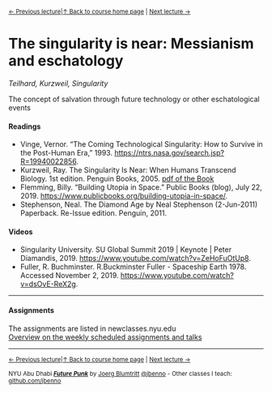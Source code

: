 <sup>[&larr; Previous lecture](/files/06.md)|[&uarr; Back to course home page](/README.md) | [Next lecture &rarr;](/files/08.md)</sup>  

# The singularity is near: Messianism and eschatology
*Teilhard, Kurzweil, Singularity*

The concept of salvation through future technology or other eschatological events

#### Readings
- Vinge, Vernor. “The Coming Technological Singularity: How to Survive in the Post-Human Era,” 1993. https://ntrs.nasa.gov/search.jsp?R=19940022856.
- Kurzweil, Ray. The Singularity Is Near: When Humans Transcend Biology. 1st edition. Penguin Books, 2005. [pdf of the Book](https://github.com/jbenno/nyuad_future_punk/blob/master/files/Kurzweil%2C%20Ray%20-%20Singularity%20Is%20Near%2C%20The%20(hardback%20ed)%20%5Bv1.3%5D.pdf)
- Flemming, Billy. “Building Utopia in Space.” Public Books (blog), July 22, 2019. https://www.publicbooks.org/building-utopia-in-space/.
- Stephenson, Neal. The Diamond Age by Neal Stephenson (2-Jun-2011) Paperback. Re-Issue edition. Penguin, 2011.

#### Videos
- Singularity University. SU Global Summit 2019 | Keynote | Peter Diamandis, 2019. https://www.youtube.com/watch?v=ZeHoFuOtUp8.
- Fuller, R. Buchminster. R.Buckminster Fuller -  Spaceship Earth 1978. Accessed November 2, 2019. https://www.youtube.com/watch?v=dsOvE-ReX2g.

***

#### Assignments
The assignments are listed in newclasses.nyu.edu  
[Overview on the weekly scheduled assignments and talks](https://docs.google.com/spreadsheets/d/1X1GFioqqV0LJTk4EP8K0p6nl-vHBqKvkfuaAfof8oeA/edit?usp=sharing)  


***
<sup>[&larr; Previous lecture](/files/06.md)|[&uarr; Back to course home page](/README.md) | [Next lecture &rarr;](/files/08.md)</sup>  
  
<sup>NYU Abu Dhabi ***[Future Punk](/README.md)*** by [Joerg Blumtritt](https://jbenno.net) [@jbenno](https://twitter.com/jbenno) - Other classes I teach: [github.com/jbenno](https://github.com/jbenno/teaching/blob/master/README.md)</sup>

